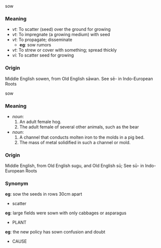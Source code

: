sow
### Meaning
+ _vt_: To scatter (seed) over the ground for growing
+ _vt_: To impregnate (a growing medium) with seed
+ _vt_: To propagate; disseminate
    + __eg__: sow rumors
+ _vt_: To strew or cover with something; spread thickly
+ _vi_: To scatter seed for growing

### Origin

Middle English sowen, from Old English sāwan. See sē- in Indo-European Roots

sow
### Meaning
+ _noun_:
   1. An adult female hog.
   2. The adult female of several other animals, such as the bear
+ _noun_:
   1. A channel that conducts molten iron to the molds in a pig bed.
   2. The mass of metal solidified in such a channel or mold.

### Origin

Middle English, from Old English sugu, and Old English sū; See sū- in Indo-European Roots

### Synonym

__eg__: sow the seeds in rows 30cm apart

+ scatter

__eg__: large fields were sown with only cabbages or asparagus

+ PLANT

__eg__: the new policy has sown confusion and doubt

+ CAUSE


